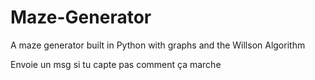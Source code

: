 # Maze-Generator
A maze generator built in Python with graphs and the Willson Algorithm 


Envoie un msg si tu capte pas comment ça marche
